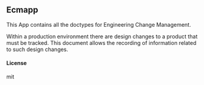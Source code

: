 ## Ecmapp

This App contains all the doctypes for Engineering Change Management.

Within a production environment there are design changes to a product that must be tracked.
This document allows the recording of information related to such design changes.

#### License

mit
